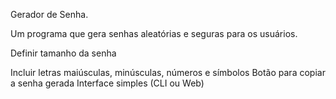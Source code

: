 Gerador de Senha.


Um programa que gera senhas aleatórias e seguras para os usuários.

Definir tamanho da senha

Incluir letras maiúsculas, minúsculas, números e símbolos
Botão para copiar a senha gerada
Interface simples (CLI ou Web)
